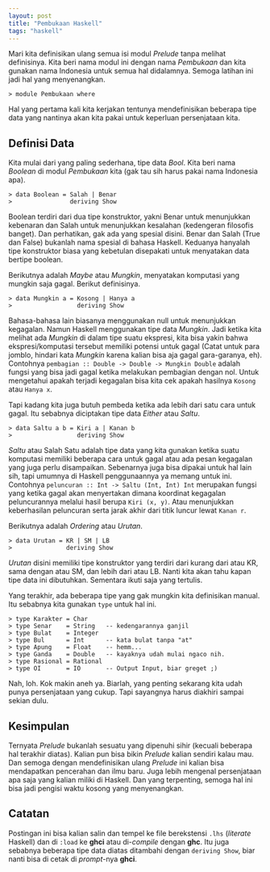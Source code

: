 ```yaml
---
layout: post
title: "Pembukaan Haskell"
tags: "haskell"
---
```


Mari kita definisikan ulang semua isi modul *Prelude* tanpa melihat
definisinya. Kita beri nama modul ini dengan nama  *Pembukaan* dan kita
gunakan nama Indonesia untuk semua hal didalamnya. Semoga latihan ini
jadi hal yang menyenangkan.

    > module Pembukaan where

Hal yang pertama kali kita kerjakan tentunya mendefinisikan beberapa tipe
data yang nantinya akan kita pakai untuk keperluan persenjataan kita.

## Definisi Data

Kita mulai dari yang paling sederhana, tipe data *Bool*. Kita beri nama
*Boolean* di modul *Pembukaan* kita (gak tau sih harus pakai nama Indonesia
apa).

    > data Boolean = Salah | Benar
    >                deriving Show

Boolean terdiri dari dua tipe konstruktor, yakni Benar untuk menunjukkan
kebenaran dan Salah untuk menunjukkan kesalahan (kedengeran filosofis
banget). Dan perhatikan, gak ada yang spesial disini. Benar dan Salah (True
dan False) bukanlah nama spesial di bahasa Haskell. Keduanya hanyalah tipe
konstruktor biasa yang kebetulan disepakati untuk menyatakan data bertipe
boolean.

Berikutnya adalah *Maybe* atau *Mungkin*, menyatakan komputasi yang mungkin
saja gagal.  Berikut definisinya.

    > data Mungkin a = Kosong | Hanya a
    >                  deriving Show

Bahasa-bahasa lain biasanya menggunakan null untuk menunjukkan kegagalan.
Namun Haskell menggunakan tipe data *Mungkin*. Jadi ketika kita melihat ada
*Mungkin* di dalam tipe suatu ekspresi, kita bisa yakin bahwa
ekspresi/komputasi tersebut memiliki potensi untuk gagal (Catat untuk para
jomblo, hindari kata *Mungkin* karena kalian bisa aja gagal gara-garanya,
eh). Contohnya `pembagian :: Double -> Double -> Mungkin Double` adalah
fungsi yang bisa jadi gagal ketika melakukan pembagian dengan nol.
Untuk mengetahui apakah terjadi kegagalan bisa kita cek apakah hasilnya
`Kosong` atau `Hanya x`.

Tapi kadang kita juga butuh pembeda ketika ada lebih dari satu cara untuk
gagal. Itu sebabnya diciptakan tipe data *Either* atau *Saltu*.

    > data Saltu a b = Kiri a | Kanan b
    >                  deriving Show

*Saltu* atau Salah Satu adalah tipe data yang kita gunakan ketika suatu
komputasi memiliki beberapa cara untuk gagal atau ada pesan kegagalan yang
juga perlu disampaikan. Sebenarnya juga bisa dipakai untuk hal lain sih,
tapi umumnya di Haskell penggunaannya ya memang untuk ini. Contohnya
`peluncuran :: Int -> Saltu (Int, Int) Int` merupakan fungsi yang ketika
gagal akan menyertakan dimana koordinat kegagalan peluncurannya melalui
hasil berupa `Kiri (x, y)`. Atau menunjukkan keberhasilan peluncuran serta
jarak akhir dari titik luncur lewat `Kanan r`.

Berikutnya adalah *Ordering* atau *Urutan*.

    > data Urutan = KR | SM | LB
    >               deriving Show

*Urutan* disini memiliki tipe konstruktor yang terdiri dari kurang dari atau
KR, sama dengan atau SM, dan lebih dari atau LB. Nanti kita akan tahu kapan
tipe data ini dibutuhkan.  Sementara ikuti saja yang tertulis.

Yang terakhir, ada beberapa tipe yang gak mungkin kita definisikan manual.
Itu sebabnya kita gunakan `type` untuk hal ini.

    > type Karakter = Char
    > type Senar    = String   -- kedengarannya ganjil
    > type Bulat    = Integer
    > type Bul      = Int      -- kata bulat tanpa "at"
    > type Apung    = Float    -- hemm...
    > type Ganda    = Double   -- kayaknya udah mulai ngaco nih.
    > type Rasional = Rational
    > type OI       = IO       -- Output Input, biar greget ;)

Nah, loh. Kok makin aneh ya. Biarlah, yang penting sekarang kita udah punya
persenjataan yang cukup. Tapi sayangnya harus diakhiri sampai sekian dulu.

## Kesimpulan

Ternyata *Prelude* bukanlah sesuatu yang dipenuhi sihir (kecuali beberapa hal
terakhir diatas). Kalian pun bisa bikin *Prelude* kalian sendiri kalau mau.
Dan semoga dengan mendefinisikan ulang *Prelude* ini kalian bisa mendapatkan
pencerahan dan ilmu baru. Juga lebih mengenal persenjataan apa saja yang
kalian miliki di Haskell. Dan yang terpenting, semoga hal ini bisa jadi
pengisi waktu kosong yang menyenangkan.

## Catatan

Postingan ini bisa kalian salin dan tempel ke file berekstensi `.lhs`
(*literate* Haskell) dan di `:load` ke **ghci** atau di-*compile* dengan
**ghc**. Itu juga sebabnya beberapa tipe data diatas ditambahi dengan
`deriving Show`, biar nanti bisa di cetak di *prompt*-nya **ghci**.
